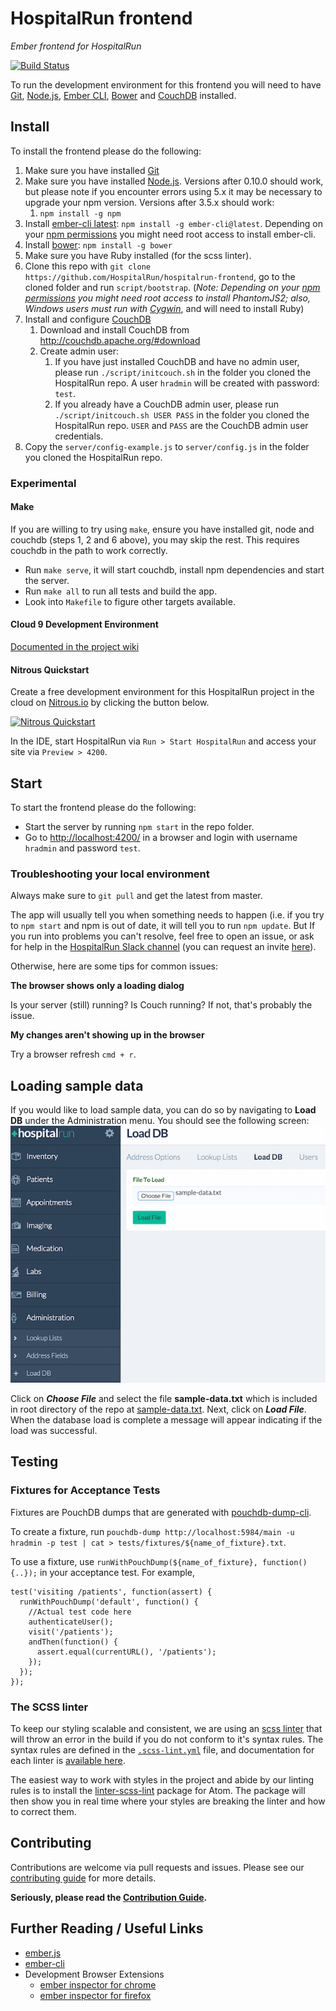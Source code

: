 HospitalRun frontend
========

_Ember frontend for HospitalRun_

[![Build Status](https://travis-ci.org/HospitalRun/hospitalrun-frontend.svg?branch=master)](https://travis-ci.org/HospitalRun/hospitalrun-frontend)

To run the development environment for this frontend you will need to have [Git](https://git-scm.com/), [Node.js](https://nodejs.org), [Ember CLI](http://ember-cli.com/), [Bower](http://bower.io/) and [CouchDB](http://couchdb.apache.org/) installed.

## Install
To install the frontend please do the following:

1. Make sure you have installed [Git](https://git-scm.com/book/en/v2/Getting-Started-Installing-Git)
2. Make sure you have installed [Node.js](https://nodejs.org/en/download/). Versions after 0.10.0 should work, but please note if you encounter errors using 5.x it may be necessary to upgrade your npm version. Versions after 3.5.x should work:
    1. `npm install -g npm`
3. Install [ember-cli latest](https://www.npmjs.org/package/ember-cli): `npm install -g ember-cli@latest`.
   Depending on your [npm permissions](https://docs.npmjs.com/getting-started/fixing-npm-permissions) you might need root access to install ember-cli.
4. Install [bower](https://www.npmjs.org/package/bower): `npm install -g bower`
5. Make sure you have Ruby installed (for the scss linter).
6. Clone this repo with `git clone https://github.com/HospitalRun/hospitalrun-frontend`, go to the cloned folder and run `script/bootstrap`. (*Note: Depending on your [npm permissions](https://docs.npmjs.com/getting-started/fixing-npm-permissions) you might need root access to install PhantomJS2; also, Windows users must run with [Cygwin](http://cygwin.org/)*, and will need to install Ruby)
7. Install and configure [CouchDB](http://couchdb.apache.org/)
    1. Download and install CouchDB from http://couchdb.apache.org/#download
    2. Create admin user:
        1. If you have just installed CouchDB and have no admin user, please run `./script/initcouch.sh` in the folder you cloned the HospitalRun repo.  A user `hradmin` will be created with password: `test`.
        2. If you already have a CouchDB admin user, please run `./script/initcouch.sh USER PASS` in the folder you cloned the HospitalRun repo.  `USER` and `PASS` are the CouchDB admin user credentials.
8. Copy the `server/config-example.js` to `server/config.js` in the folder you cloned the HospitalRun repo.

### Experimental

#### Make
If you are willing to try using `make`, ensure you have installed git, node and couchdb (steps 1, 2 and 6 above), you may skip the rest.  This requires couchdb in the path to work correctly.
* Run `make serve`, it will start couchdb, install npm dependencies and start the server.
* Run `make all` to run all tests and build the app.
* Look into `Makefile` to figure other targets available.

#### Cloud 9 Development Environment
[Documented in the project wiki](https://github.com/HospitalRun/hospitalrun-frontend/wiki/Optional:-Cloud9-Development-Environment)

#### Nitrous Quickstart
Create a free development environment for this HospitalRun project in the cloud on [Nitrous.io](https://www.nitrous.io) by clicking the button below.

<a href="https://www.nitrous.io/quickstart">
  <img src="https://nitrous-image-icons.s3.amazonaws.com/quickstart.png" alt="Nitrous Quickstart" width=142 height=34>
</a>

In the IDE, start HospitalRun via `Run > Start HospitalRun` and access your site via `Preview > 4200`.

## Start
To start the frontend please do the following:

- Start the server by running `npm start` in the repo folder.
- Go to [http://localhost:4200/](http://localhost:4200/) in a browser and login with username `hradmin` and password `test`.

### Troubleshooting your local environment
Always make sure to `git pull` and get the latest from master.

The app will usually tell you when something needs to happen (i.e. if you try to `npm start` and npm is out of date, it will tell you to run `npm update`. But If you run into problems you can't resolve, feel free to open an issue, or ask for help in the [HospitalRun Slack channel](https://hospitalrun.slack.com/) (you can request an invite [here](https://hospitalrun-slackin.herokuapp.com/)).

Otherwise, here are some tips for common issues:

**The browser shows only a loading dialog**

Is your server (still) running? Is Couch running? If not, that's probably the issue.

**My changes aren't showing up in the browser**

Try a browser refresh `cmd + r`.

## Loading sample data
If you would like to load sample data, you can do so by navigating to **Load DB** under the Administration menu.  You should see the following screen:
![Load DB screenshot](screenshots/load-db.png)

Click on ***Choose File*** and select the file **sample-data.txt** which is included in root directory of the repo at [sample-data.txt](sample-data.txt).
Next, click on ***Load File***.  When the database load is complete a message will appear indicating if the load was successful.

## Testing

### Fixtures for Acceptance Tests

Fixtures are PouchDB dumps that are generated with [pouchdb-dump-cli](https://github.com/nolanlawson/pouchdb-dump-cli).

To create a fixture, run `pouchdb-dump http://localhost:5984/main -u hradmin -p test | cat > tests/fixtures/${name_of_fixture}.txt`.

To use a fixture, use `runWithPouchDump(${name_of_fixture}, function(){..});` in your acceptance test. For example,

```
test('visiting /patients', function(assert) {
  runWithPouchDump('default', function() {
    //Actual test code here
    authenticateUser();
    visit('/patients');
    andThen(function() {
      assert.equal(currentURL(), '/patients');
    });
  });
});
```

### The SCSS linter

To keep our styling scalable and consistent, we are using an [scss linter](https://www.npmjs.com/package/ember-cli-scss-lint) that will throw an error in the build if you do not conform to it's syntax rules. The syntax rules are defined in the [`.scss-lint.yml`](https://github.com/HospitalRun/hospitalrun-frontend/blob/master/.scss-lint.yml) file, and documentation for each linter is [available here](https://github.com/brigade/scss-lint/blob/master/lib/scss_lint/linter/README.md).

The easiest way to work with styles in the project and abide by our linting rules is to install the [linter-scss-lint](https://atom.io/packages/linter-scss-lint) package for Atom. The package will then show you in real time where your styles are breaking the linter and how to correct them.

## Contributing

Contributions are welcome via pull requests and issues.  Please see our [contributing guide](https://github.com/hospitalrun/hospitalrun-frontend/blob/master/.github/CONTRIBUTING.md) for more details.

**Seriously, please read the [Contribution Guide](https://github.com/hospitalrun/hospitalrun-frontend/blob/master/.github/CONTRIBUTING.md).**

## Further Reading / Useful Links

* [ember.js](http://emberjs.com/)
* [ember-cli](http://www.ember-cli.com/)
* Development Browser Extensions
  * [ember inspector for chrome](https://chrome.google.com/webstore/detail/ember-inspector/bmdblncegkenkacieihfhpjfppoconhi)
  * [ember inspector for firefox](https://addons.mozilla.org/en-US/firefox/addon/ember-inspector/)
